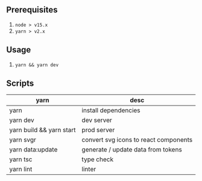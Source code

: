 ## Prerequisites
1. `node > v15.x`
2. `yarn > v2.x`

## Usage
1. `yarn && yarn dev`

## Scripts
| yarn | desc |
| ---- | ---- |
| yarn | install dependencies |
| yarn dev | dev server |
| yarn build && yarn start | prod server |
| yarn svgr | convert svg icons to react components |
| yarn data:update | generate / update data from tokens |
| yarn tsc | type check |
| yarn lint | linter |